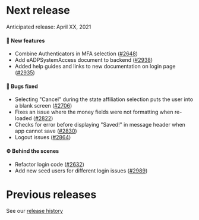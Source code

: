 # Next release

Anticipated release: April XX, 2021

#### 🚀 New features

- Combine Authenticators in MFA selection ([#2648])
- Add eADPSystemAccess document to backend ([#2938])
- Added help guides and links to new documentation on login page ([#2935])

#### 🐛 Bugs fixed

- Selecting "Cancel" during the state affiliation selection puts the user into a blank screen ([#2706])
- Fixes an issue where the money fields were not formatting when re-loaded ([#2822])
- Checks for error before displaying "Saved!" in message header when app cannot save ([#2830])
- Logout issues ([#2864])

#### ⚙️ Behind the scenes

- Refactor login code ([#2632])
- Add new seed users for different login issues ([#2989])


# Previous releases

See our [release history](https://github.com/CMSgov/eAPD/releases)

[#2632]: https://github.com/CMSgov/eAPD/issues/2632
[#2648]: https://github.com/CMSgov/eAPD/issues/2648
[#2706]: https://github.com/CMSgov/eAPD/issues/2706
[#2822]: https://github.com/CMSgov/eAPD/issues/2822
[#2830]: https://github.com/CMSgov/eAPD/issues/2830
[#2864]: https://github.com/CMSgov/eAPD/issues/2864
[#2935]: https://github.com/CMSgov/eAPD/issues/2935
[#2938]: https://github.com/CMSgov/eAPD/issues/2938
[#2989]: https://github.com/CMSgov/eAPD/issues/2989
